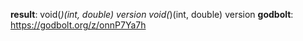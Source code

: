 **result**:
void(*)(int, double) version
void(*)(int, double) version
**godbolt**: https://godbolt.org/z/onnP7Ya7h
